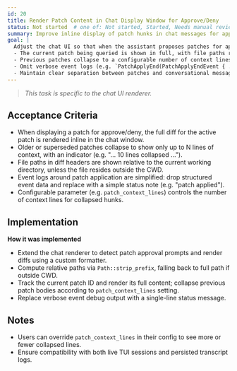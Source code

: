 ```yaml
---
id: 20
title: Render Patch Content in Chat Display Window for Approve/Deny
status: Not started  # one of: Not started, Started, Needs manual review, Done, Cancelled
summary: Improve inline display of patch hunks in chat messages for approval workflows.
goal: |
  Adjust the chat UI so that when the assistant proposes patches for approval or denial:
  - The current patch being queried is shown in full, with file paths relative to the CWD (or absolute if outside CWD).
  - Previous patches collapse to a configurable number of context lines (e.g. first and last X lines).
  - Omit verbose event logs (e.g. `PatchApplyEnd(PatchApplyEndEvent { ... })`), replacing them with concise annotations like "patch applied".
  - Maintain clear separation between patches and conversational messages.
---
```

> *This task is specific to the chat UI renderer.*

## Acceptance Criteria

- When displaying a patch for approve/deny, the full diff for the active patch is rendered inline in the chat window.
- Older or superseded patches collapse to show only up to N lines of context, with an indicator (e.g. "... 10 lines collapsed ...").
- File paths in diff headers are shown relative to the current working directory, unless the file resides outside the CWD.
- Event logs around patch application are simplified: drop structured event data and replace with a simple status note (e.g. "patch applied").
- Configurable parameter (e.g. `patch_context_lines`) controls the number of context lines for collapsed hunks.

## Implementation

**How it was implemented**  
- Extend the chat renderer to detect patch approval prompts and render diffs using a custom formatter.
- Compute relative paths via `Path::strip_prefix`, falling back to full path if outside CWD.
- Track the current patch ID and render its full content; collapse previous patch bodies according to `patch_context_lines` setting.
- Replace verbose event debug output with a single-line status message.

## Notes

- Users can override `patch_context_lines` in their config to see more or fewer collapsed lines.
- Ensure compatibility with both live TUI sessions and persisted transcript logs.
